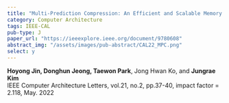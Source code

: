 ```yaml
---
title: "Multi-Prediction Compression: An Efficient and Scalable Memory Compression Framework for GP-GPU"
category: Computer Architecture
tags: IEEE-CAL
pub-type: J
paper_url: "https://ieeexplore.ieee.org/document/9780608"
abstract_img: "/assets/images/pub-abstract/CAL22_MPC.png"
select: y
---
```


**Hoyong Jin, Donghun Jeong, Taewon Park**, Jong Hwan Ko, and **Jungrae Kim**<br>
IEEE Computer Architecture Letters, vol.21, no.2, pp.37-40, impact factor = 2.118, May. 2022
